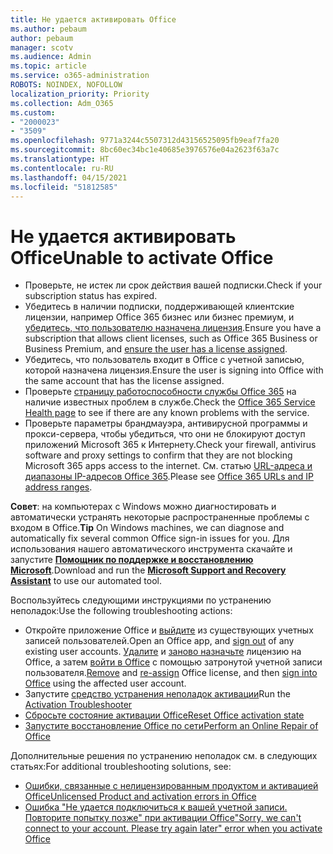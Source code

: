```yaml
---
title: Не удается активировать Office
ms.author: pebaum
author: pebaum
manager: scotv
ms.audience: Admin
ms.topic: article
ms.service: o365-administration
ROBOTS: NOINDEX, NOFOLLOW
localization_priority: Priority
ms.collection: Adm_O365
ms.custom:
- "2000023"
- "3509"
ms.openlocfilehash: 9771a3244c5507312d43156525095fb9eaf7fa20
ms.sourcegitcommit: 8bc60ec34bc1e40685e3976576e04a2623f63a7c
ms.translationtype: HT
ms.contentlocale: ru-RU
ms.lasthandoff: 04/15/2021
ms.locfileid: "51812585"
---
```

# <a name="unable-to-activate-office"></a><span data-ttu-id="8ebdf-102">Не удается активировать Office</span><span class="sxs-lookup"><span data-stu-id="8ebdf-102">Unable to activate Office</span></span>

- <span data-ttu-id="8ebdf-103">Проверьте, не истек ли срок действия вашей подписки.</span><span class="sxs-lookup"><span data-stu-id="8ebdf-103">Check if your subscription status has expired.</span></span>
- <span data-ttu-id="8ebdf-104">Убедитесь в наличии подписки, поддерживающей клиентские лицензии, например Office 365 бизнес или бизнес премиум, и [убедитесь, что пользователю назначена лицензия](https://docs.microsoft.com/microsoft-365/admin/manage/assign-licenses-to-users?view=o365-worldwide).</span><span class="sxs-lookup"><span data-stu-id="8ebdf-104">Ensure you have a subscription that allows client licenses, such as Office 365 Business or Business Premium, and [ensure the user has a license assigned](https://docs.microsoft.com/microsoft-365/admin/manage/assign-licenses-to-users?view=o365-worldwide).</span></span>
- <span data-ttu-id="8ebdf-105">Убедитесь, что пользователь входит в Office с учетной записью, которой назначена лицензия.</span><span class="sxs-lookup"><span data-stu-id="8ebdf-105">Ensure the user is signing into Office with the same account that has the license assigned.</span></span>
- <span data-ttu-id="8ebdf-106">Проверьте [страницу работоспособности службы Office 365](https://docs.microsoft.com/office365/enterprise/view-service-health) на наличие известных проблем в службе.</span><span class="sxs-lookup"><span data-stu-id="8ebdf-106">Check the [Office 365 Service Health page](https://docs.microsoft.com/office365/enterprise/view-service-health) to see if there are any known problems with the service.</span></span>
- <span data-ttu-id="8ebdf-107">Проверьте параметры брандмауэра, антивирусной программы и прокси-сервера, чтобы убедиться, что они не блокируют доступ приложений Microsoft 365 к Интернету.</span><span class="sxs-lookup"><span data-stu-id="8ebdf-107">Check your firewall, antivirus software and proxy settings to confirm that they are not blocking Microsoft 365 apps access to the internet.</span></span> <span data-ttu-id="8ebdf-108">См. статью [URL-адреса и диапазоны IP-адресов Office 365](https://docs.microsoft.com/office365/enterprise/urls-and-ip-address-ranges "URL-адреса и диапазоны IP-адресов Office 365").</span><span class="sxs-lookup"><span data-stu-id="8ebdf-108">Please see [Office 365 URLs and IP address ranges](https://docs.microsoft.com/office365/enterprise/urls-and-ip-address-ranges "Office 365 URLs and IP address ranges").</span></span>

<span data-ttu-id="8ebdf-109">**Совет**: на компьютерах с Windows можно диагностировать и автоматически устранять некоторые распространенные проблемы с входом в Office.</span><span class="sxs-lookup"><span data-stu-id="8ebdf-109">**Tip** On Windows machines, we can diagnose and automatically fix several common Office sign-in issues for you.</span></span> <span data-ttu-id="8ebdf-110">Для использования нашего автоматического инструмента скачайте и запустите **[Помощник по поддержке и восстановлению Microsoft](https://aka.ms/SaRA-OfficeSignInScenario)**.</span><span class="sxs-lookup"><span data-stu-id="8ebdf-110">Download and run the  **[Microsoft Support and Recovery Assistant](https://aka.ms/SaRA-OfficeSignInScenario)** to use our automated tool.</span></span>

<span data-ttu-id="8ebdf-111">Воспользуйтесь следующими инструкциями по устранению неполадок:</span><span class="sxs-lookup"><span data-stu-id="8ebdf-111">Use the following troubleshooting actions:</span></span>

- <span data-ttu-id="8ebdf-112">Откройте приложение Office и [выйдите](https://support.office.com/article/5a20dc11-47e9-4b6f-945d-478cb6d92071) из существующих учетных записей пользователей.</span><span class="sxs-lookup"><span data-stu-id="8ebdf-112">Open an Office app, and [sign out](https://support.office.com/article/5a20dc11-47e9-4b6f-945d-478cb6d92071) of any existing user accounts.</span></span> <span data-ttu-id="8ebdf-113">[Удалите](https://docs.microsoft.com/microsoft-365/admin/manage/remove-licenses-from-users) и [заново назначьте](https://docs.microsoft.com/microsoft-365/admin/manage/assign-licenses-to-users) лицензию на Office, а затем [войти в Office](https://support.office.com/article/628ea040-f265-49de-b986-be09c3ebf8a9) с помощью затронутой учетной записи пользователя.</span><span class="sxs-lookup"><span data-stu-id="8ebdf-113">[Remove](https://docs.microsoft.com/microsoft-365/admin/manage/remove-licenses-from-users) and [re-assign](https://docs.microsoft.com/microsoft-365/admin/manage/assign-licenses-to-users) Office license, and then [sign into Office](https://support.office.com/article/628ea040-f265-49de-b986-be09c3ebf8a9) using the affected user account.</span></span>
- <span data-ttu-id="8ebdf-114">Запустите [средство устранения неполадок активации](https://aka.ms/SARA-OfficeActivation-Alchemy)</span><span class="sxs-lookup"><span data-stu-id="8ebdf-114">Run the [Activation Troubleshooter](https://aka.ms/SARA-OfficeActivation-Alchemy)</span></span>
- [<span data-ttu-id="8ebdf-115">Сбросьте состояние активации Office</span><span class="sxs-lookup"><span data-stu-id="8ebdf-115">Reset Office activation state</span></span>](https://docs.microsoft.com/office365/troubleshoot/activation/reset-office-365-proplus-activation-state "Сбросьте состояние активации Office")
- [<span data-ttu-id="8ebdf-116">Запустите восстановление Office по сети</span><span class="sxs-lookup"><span data-stu-id="8ebdf-116">Perform an Online Repair of Office</span></span>](https://support.office.com/Article/7821d4b6-7c1d-4205-aa0e-a6b40c5bb88b?wt.mc_id=Alchemy_ClientDIA)

<span data-ttu-id="8ebdf-117">Дополнительные решения по устранению неполадок см. в следующих статьях:</span><span class="sxs-lookup"><span data-stu-id="8ebdf-117">For additional troubleshooting solutions, see:</span></span>  

- [<span data-ttu-id="8ebdf-118">Ошибки, связанные с нелицензированным продуктом и активацией Office</span><span class="sxs-lookup"><span data-stu-id="8ebdf-118">Unlicensed Product and activation errors in Office</span></span>](https://support.office.com/Article/0d23d3c0-c19c-4b2f-9845-5344fedc4380?wt.mc_id=Alchemy_ClientDIA)
- [<span data-ttu-id="8ebdf-119">Ошибка "Не удается подключиться к вашей учетной записи. Повторите попытку позже" при активации Office</span><span class="sxs-lookup"><span data-stu-id="8ebdf-119">"Sorry, we can't connect to your account. Please try again later" error when you activate Office</span></span>](https://docs.microsoft.com/office/troubleshoot/activation-installation/issue-when-activate-office-from-office-365)